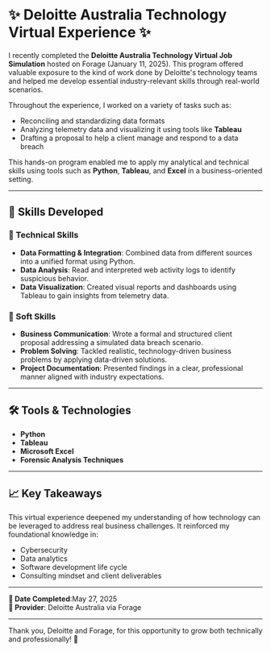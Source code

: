 # ✨ Deloitte Australia Technology Virtual Experience ✨

I recently completed the **Deloitte Australia Technology Virtual Job Simulation** hosted on Forage (January 11, 2025). This program offered valuable exposure to the kind of work done by Deloitte's technology teams and helped me develop essential industry-relevant skills through real-world scenarios.

Throughout the experience, I worked on a variety of tasks such as:
- Reconciling and standardizing data formats
- Analyzing telemetry data and visualizing it using tools like **Tableau**
- Drafting a proposal to help a client manage and respond to a data breach

This hands-on program enabled me to apply my analytical and technical skills using tools such as **Python**, **Tableau**, and **Excel** in a business-oriented setting.

---

## 🌟 Skills Developed

### 📌 Technical Skills
- **Data Formatting & Integration**: Combined data from different sources into a unified format using Python.
- **Data Analysis**: Read and interpreted web activity logs to identify suspicious behavior.
- **Data Visualization**: Created visual reports and dashboards using Tableau to gain insights from telemetry data.

### 📌 Soft Skills
- **Business Communication**: Wrote a formal and structured client proposal addressing a simulated data breach scenario.
- **Problem Solving**: Tackled realistic, technology-driven business problems by applying data-driven solutions.
- **Project Documentation**: Presented findings in a clear, professional manner aligned with industry expectations.

---

## 🛠️ Tools & Technologies
- **Python**
- **Tableau**
- **Microsoft Excel**
- **Forensic Analysis Techniques**

---

## 📈 Key Takeaways

This virtual experience deepened my understanding of how technology can be leveraged to address real business challenges. It reinforced my foundational knowledge in:
- Cybersecurity
- Data analytics
- Software development life cycle
- Consulting mindset and client deliverables

---

**📅 Date Completed**:May 27, 2025  
**🏢 Provider**: Deloitte Australia via Forage

---

Thank you, Deloitte and Forage, for this opportunity to grow both technically and professionally! 🙌
